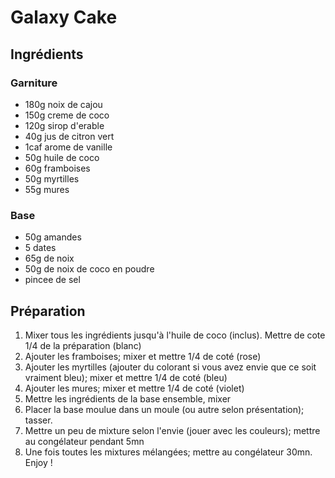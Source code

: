 # Galaxy Cake

## Ingrédients

### Garniture

* 180g noix de cajou
* 150g creme de coco
* 120g sirop d'erable
* 40g jus de citron vert
* 1caf arome de vanille
* 50g huile de coco
* 60g framboises
* 50g myrtilles
* 55g mures

### Base

* 50g amandes
* 5 dates
* 65g de noix
* 50g de noix de coco en poudre
* pincee de sel

## Préparation

1. Mixer tous les ingrédients jusqu'à l'huile de coco (inclus). Mettre de cote
   1/4 de la préparation (blanc)
2. Ajouter les framboises; mixer et mettre 1/4 de coté (rose)
3. Ajouter les myrtilles (ajouter du colorant si vous avez envie que ce soit
   vraiment bleu); mixer et mettre 1/4 de coté (bleu)
4. Ajouter les mures; mixer et mettre 1/4 de coté (violet)
5. Mettre les ingrédients de la base ensemble, mixer
6. Placer la base moulue dans un moule (ou autre selon présentation); tasser.
7. Mettre un peu de mixture selon l'envie (jouer avec les couleurs); mettre au
   congélateur pendant 5mn
8. Une fois toutes les mixtures mélangées; mettre au congélateur 30mn. Enjoy !
